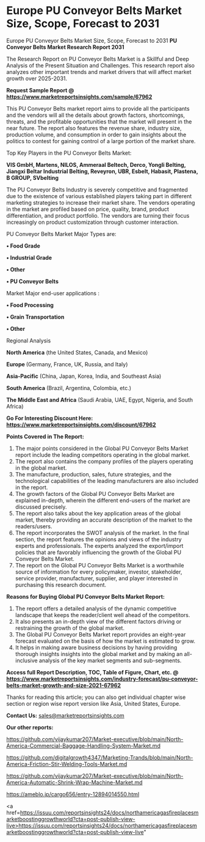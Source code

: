# Europe PU Conveyor Belts Market Size, Scope, Forecast to 2031
Europe PU Conveyor Belts Market Size, Scope, Forecast to 2031
<strong>PU Conveyor Belts Market Research Report 2031</strong>

The Research Report on PU Conveyor Belts Market is a Skillful and Deep Analysis of the Present Situation and Challenges. This research report also analyzes other important trends and market drivers that will affect market growth over 2025-2031.

<strong>Request Sample Report @ <a href=https://www.marketreportsinsights.com/sample/67962>https://www.marketreportsinsights.com/sample/67962</a></strong>

This PU Conveyor Belts market report aims to provide all the participants and the vendors will all the details about growth factors, shortcomings, threats, and the profitable opportunities that the market will present in the near future. The report also features the revenue share, industry size, production volume, and consumption in order to gain insights about the politics to contest for gaining control of a large portion of the market share.

Top Key Players in the PU Conveyor Belts Market:

<strong>VIS GmbH, Martens, NILOS, Ammeraal Beltech, Derco, Yongli Belting, Jiangxi Beltar Industrial Belting, Reveyron, UBR, Esbelt, Habasit, Plastena, B GROUP, SVbelting</strong>

The PU Conveyor Belts Industry is severely competitive and fragmented due to the existence of various established players taking part in different marketing strategies to increase their market share. The vendors operating in the market are profiled based on price, quality, brand, product differentiation, and product portfolio. The vendors are turning their focus increasingly on product customization through customer interaction.

PU Conveyor Belts Market Major Types are:

<strong>• Food Grade

• Industrial Grade

• Other

• PU Conveyor Belts</strong>

Market Major end-user applications :

<strong>• Food Processing

• Grain Transportation

• Other</strong>

Regional Analysis

</u><strong><b>North America</b></strong> (the United States, Canada, and Mexico)

<strong><b>Europe </b></strong>(Germany, France, UK, Russia, and Italy)

<strong><b>Asia-Pacific</b></strong> (China, Japan, Korea, India, and Southeast Asia)

<strong><b>South America</b></strong> (Brazil, Argentina, Colombia, etc.)

<strong><b>The Middle East and Africa</b></strong> (Saudi Arabia, UAE, Egypt, Nigeria, and South Africa)

<strong>Go For Interesting Discount Here: <a href=https://www.marketreportsinsights.com/discount/67962>https://www.marketreportsinsights.com/discount/67962</a></strong>

<strong>Points Covered in The Report:</strong>
<ol>
  <li>The major points considered in the Global PU Conveyor Belts Market report include the leading competitors operating in the global market.</li>
  <li>The report also contains the company profiles of the players operating in the global market.</li>
  <li>The manufacture, production, sales, future strategies, and the technological capabilities of the leading manufacturers are also included in the report.</li>
  <li>The growth factors of the Global PU Conveyor Belts Market are explained in-depth, wherein the different end-users of the market are discussed precisely.</li>
  <li>The report also talks about the key application areas of the global market, thereby providing an accurate description of the market to the readers/users.</li>
  <li>The report incorporates the SWOT analysis of the market. In the final section, the report features the opinions and views of the industry experts and professionals. The experts analyzed the export/import policies that are favorably influencing the growth of the Global PU Conveyor Belts Market.</li>
  <li>The report on the Global PU Conveyor Belts Market is a worthwhile source of information for every policymaker, investor, stakeholder, service provider, manufacturer, supplier, and player interested in purchasing this research document.</li>
</ol>
<strong>Reasons for Buying Global PU Conveyor Belts Market Report:</strong>

<ol>
  <li>The report offers a detailed analysis of the dynamic competitive landscape that keeps the reader/client well ahead of the competitors.</li>
  <li>It also presents an in-depth view of the different factors driving or restraining the growth of the global market.</li>
  <li>The Global PU Conveyor Belts Market report provides an eight-year forecast evaluated on the basis of how the market is estimated to grow.</li>
  <li>It helps in making aware business decisions by having providing thorough insights insights into the global market and by making an all-inclusive analysis of the key market segments and sub-segments.</li>
</ol>
<strong>Access full Report Description, TOC, Table of Figure, Chart, etc. @ <a href=https://www.marketreportsinsights.com/industry-forecast/pu-conveyor-belts-market-growth-and-size-2021-67962>https://www.marketreportsinsights.com/industry-forecast/pu-conveyor-belts-market-growth-and-size-2021-67962</a></strong>


Thanks for reading this article; you can also get individual chapter wise section or region wise report version like Asia, United States, Europe.

<strong>Contact Us:</strong>
sales@marketreportsinsights.com

<strong>Our other reports:</strong>

<a href=https://github.com/vijaykumar207/Market-executive/blob/main/North-America-Commercial-Baggage-Handling-System-Market.md>https://github.com/vijaykumar207/Market-executive/blob/main/North-America-Commercial-Baggage-Handling-System-Market.md</a>

<a href=https://github.com/digitalgrowth4347/Marketing-Trands/blob/main/North-America-Friction-Stir-Welding-Tools-Market.md>https://github.com/digitalgrowth4347/Marketing-Trands/blob/main/North-America-Friction-Stir-Welding-Tools-Market.md</a>

<a href=https://github.com/vijaykumar207/Market-executive/blob/main/North-America-Automatic-Shrink-Wrap-Machine-Market.md>https://github.com/vijaykumar207/Market-executive/blob/main/North-America-Automatic-Shrink-Wrap-Machine-Market.md</a>

<a href=https://ameblo.jp/cargo656/entry-12894014550.html>https://ameblo.jp/cargo656/entry-12894014550.html</a>

<a href=https://issuu.com/reportsinsights24/docs/northamericagasfireplacesmarketboostinggrowthworld?cta=post-publish-view-live>https://issuu.com/reportsinsights24/docs/northamericagasfireplacesmarketboostinggrowthworld?cta=post-publish-view-live</a>"
